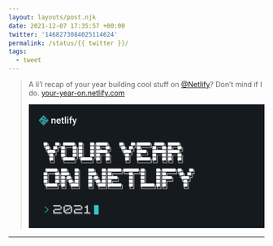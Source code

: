 ```yaml
---
layout: layouts/post.njk
date: 2021-12-07 17:35:57 +00:00
twitter: '1468273084025114624'
permalink: /status/{{ twitter }}/
tags: 
  - tweet
---
```


> A li’l recap of your year building cool stuff on [@Netlify](https://netlify.com)? Don’t mind if I do. [your-year-on.netlify.com](https://your-year-on.netlify.com/)
> 
> [![Your Year on Netlify](/img/netlify-your-year.png)](https://your-year-on.netlify.com/)

---
